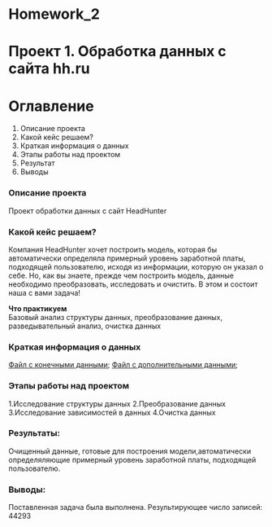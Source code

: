 
Homework_2
=======
# Проект 1. Обработка данных с сайта hh.ru

# Оглавление  
1. Описание проекта
2. Какой кейс решаем?
3. Краткая информация о данных 
4. Этапы работы над проектом
5. Результат 
6. Выводы

### Описание проекта    
Проект обработки данных с сайт HeadHunter

### Какой кейс решаем?    
 Компания HeadHunter хочет построить модель, которая бы автоматически определяла примерный уровень заработной платы, подходящей пользователю, исходя из информации, которую он указал о себе. Но, как вы знаете, прежде чем построить модель, данные необходимо преобразовать, исследовать и очистить. В этом и состоит наша с вами задача!


**Что практикуем**     
Базовый анализ структуры данных, преобразование данных, разведывательный анализ, очистка данных

### Краткая информация о данных

[Файл с конечными данными](https://drive.google.com/file/d/1nSjphNi4M2YRC4JSLWkXzWn5J0o9uZl5/view?usp=share_link);
[Файл с дополнительными данными](https://drive.google.com/file/d/1m0rJfvJrFvbB1x3BGCGHkEei-ce2F4JJ/view?usp=sharing);

### Этапы работы над проектом  
1.Исследование структуры данных
2.Преобразование данных
3.Исследование зависимостей в данных
4.Очистка данных

### Результаты:  
Очищенный данные, готовые для построения модели,автоматически определяляющие примерный уровень заработной платы, подходящей пользователю.

### Выводы:  
Поставленная задача была выполнена. 
Результирующее число записей: 44293

